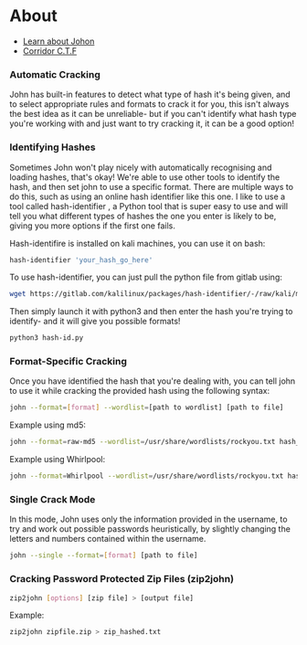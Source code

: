 # About

- [Learn about Johon](https://tryhackme.com/room/johntheripper0)
- [Corridor C.T.F](https://tryhackme.com/room/corridor)

### Automatic Cracking

John has built-in features to detect what type of hash it's being given, and to select appropriate rules and formats to crack it for you, this isn't always the best idea as it can be unreliable- but if you can't identify what hash type you're working with and just want to try cracking it, it can be a good option! 

### Identifying Hashes

Sometimes John won't play nicely with automatically recognising and loading hashes, that's okay! We're able to use other tools to identify the hash, and then set john to use a specific format. There are multiple ways to do this, such as using an online hash identifier like this one. I like to use a tool called hash-identifier , a Python tool that is super easy to use and will tell you what different types of hashes the one you enter is likely to be, giving you more options if the first one fails.

Hash-identifire is installed on kali machines, you can use it on bash:
```bash
hash-identifier 'your_hash_go_here'
```
To use hash-identifier, you can just pull the python file from gitlab using: 
```bash
wget https://gitlab.com/kalilinux/packages/hash-identifier/-/raw/kali/master/hash-id.py
```
Then simply launch it with python3 and then enter the hash you're trying to identify- and it will give you possible formats! 
```bash
python3 hash-id.py
```

### Format-Specific Cracking
Once you have identified the hash that you're dealing with, you can tell john to use it while cracking the provided hash using the following syntax:
```bash
john --format=[format] --wordlist=[path to wordlist] [path to file]
```
Example using md5:
```bash
john --format=raw-md5 --wordlist=/usr/share/wordlists/rockyou.txt hash_to_crack.txt 
```
Example using Whirlpool:
```bash
john --format=Whirlpool --wordlist=/usr/share/wordlists/rockyou.txt hash4.txt
```
### Single Crack Mode
In this mode, John uses only the information provided in the username, to try and work out possible passwords heuristically, by slightly changing the letters and numbers contained within the username. 
```bash
john --single --format=[format] [path to file]
```
### Cracking Password Protected Zip Files (zip2john)
```bash
zip2john [options] [zip file] > [output file]
```
Example:
```bash
zip2john zipfile.zip > zip_hashed.txt
```
